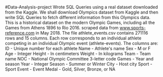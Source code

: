 #Data-Analysis-project
Wrote SQL Queries using a real dataset downloaded from the Kaggle. We shall download Olympics dataset from Kaggle and then write SQL Queries to fetch different information from this Olympics data.
This is a historical dataset on the modern Olympic Games, including all the Games from Athens 1896 to Rio 2016. scraped data from www.sports-reference.com in May 2018.
The file athlete_events.csv contains 271116 rows and 15 columns. Each row corresponds to an individual athlete competing in an individual Olympic event (athlete-events). The columns are:
ID - Unique number for each athlete
Name - Athlete's name
Sex - M or F
Age - Integer
Height - In centimeters
Weight - In kilograms
Team - Team name
NOC - National Olympic Committee 3-letter code
Games - Year and season
Year - Integer
Season - Summer or Winter
City - Host city
Sport - Sport
Event - Event
Medal - Gold, Silver, Bronze, or NA
